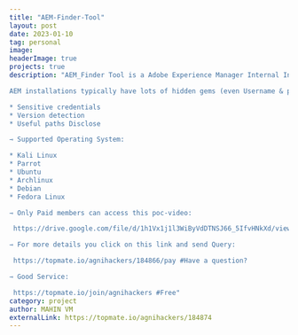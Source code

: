 ```yaml
---
title: "AEM-Finder-Tool"
layout: post
date: 2023-01-10
tag: personal
image: 
headerImage: true
projects: true
description: "AEM_Finder Tool is a Adobe Experience Manager Internal Information Disclosure Vulnerability Scanner.

AEM installations typically have lots of hidden gems (even Username & password hashes) if selectors are improperly configured. AEM-Finder helps to discover such weaknesses and much more:

* Sensitive credentials
* Version detection
* Useful paths Disclose

⇾ Supported Operating System:

* Kali Linux
* Parrot
* Ubuntu
* Archlinux
* Debian
* Fedora Linux

⇾ Only Paid members can access this poc-video:

 https://drive.google.com/file/d/1h1Vx1j1l3WiByVdDTNSJ66_5IfvHNkXd/view #Reference-Poc

⇾ For more details you click on this link and send Query:

 https://topmate.io/agnihackers/184866/pay #Have a question? 

⇾ Good Service:

 https://topmate.io/join/agnihackers #Free"
category: project
author: MAHIN VM
externalLink: https://topmate.io/agnihackers/184874
---
```

